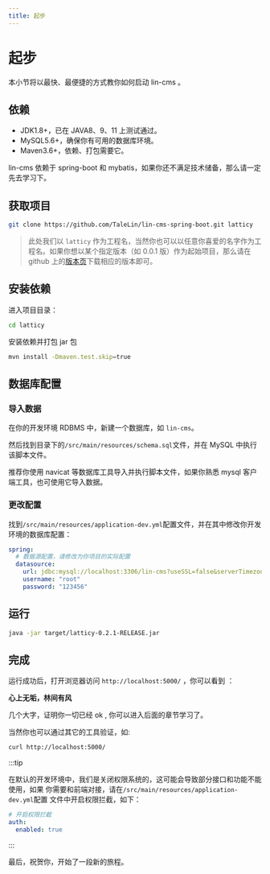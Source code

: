 ```yaml
---
title: 起步
---
```


# 起步

本小节将以最快、最便捷的方式教你如何启动 lin-cms 。

## 依赖

- JDK1.8+，已在 JAVA8、9、11 上测试通过。
- MySQL5.6+，确保你有可用的数据库环境。
- Maven3.6+，依赖、打包需要它。

lin-cms 依赖于 spring-boot 和 mybatis，如果你还不满足技术储备，那么请一定先去学习下。

## 获取项目

```bash
git clone https://github.com/TaleLin/lin-cms-spring-boot.git latticy
```

> 此处我们以 `latticy` 作为工程名，当然你也可以以任意你喜爱的名字作为工程名。如果你想以某个指定版本（如 0.0.1 版）作为起始项目，那么请在 github 上的[版本页](https://github.com/TaleLin/lin-cms-spring-boot/releases)下载相应的版本即可。

## 安装依赖

进入项目目录：

```bash
cd latticy
```

安装依赖并打包 jar 包

```bash
mvn install -Dmaven.test.skip=true
```

## 数据库配置

### 导入数据

在你的开发环境 RDBMS 中，新建一个数据库，如 `lin-cms`。

然后找到目录下的`/src/main/resources/schema.sql`文件，并在 MySQL 中执行该脚本文件。

推荐你使用 navicat 等数据库工具导入并执行脚本文件，如果你熟悉 mysql 客户端工具，也可使用它导入数据。

### 更改配置

找到`/src/main/resources/application-dev.yml`配置文件，并在其中修改你开发环境的数据库配置：

```yml
spring:
  # 数据源配置，请修改为你项目的实际配置
  datasource:
    url: jdbc:mysql://localhost:3306/lin-cms?useSSL=false&serverTimezone=UTC&characterEncoding=UTF8
    username: "root"
    password: "123456"
```

## 运行

```bash
java -jar target/latticy-0.2.1-RELEASE.jar
```

## 完成

运行成功后，打开浏览器访问 `http://localhost:5000/` ，你可以看到 ：

**心上无垢，林间有风**

几个大字，证明你一切已经 ok , 你可以进入后面的章节学习了。

当然你也可以通过其它的工具验证，如:

```bash
curl http://localhost:5000/
```

:::tip

在默认的开发环境中，我们是关闭权限系统的，这可能会导致部分接口和功能不能使用，如果
你需要和前端对接，请在`/src/main/resources/application-dev.yml`配置
文件中开启权限拦截，如下：

```yml
# 开启权限拦截
auth:
  enabled: true
```

:::

最后，祝贺你，开始了一段新的旅程。

<RightMenu />
